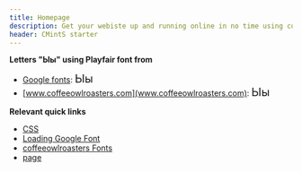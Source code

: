 ```yaml
---
title: Homepage
description: Get your webiste up and running online in no time using current starter
header: CMintS starter
---
```


**Letters "Ыы" using Playfair font from**

- [Google fonts](https://fonts.google.com/specimen/Playfair+Display): <span class="playfairgoogle" style="font-size: 20px">Ыы</span>
- [www.coffeeowlroasters.com](www.coffeeowlroasters.com):  <span class="playfairowl" style="font-size: 20px">Ыы</span>

**Relevant quick links**
- [CSS](https://github.com/Manvel/playfair-testcase/blob/master/theme/less/_playfair.less)
- [Loading Google Font](https://github.com/Manvel/playfair-testcase/blob/master/theme/layouts/_head.ejs#L20)
- [coffeeowlroasters Fonts](https://github.com/Manvel/playfair-testcase/tree/master/public/font)
- [page](https://raw.githubusercontent.com/Manvel/playfair-testcase/master/pages/index.md)
